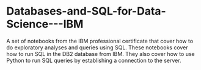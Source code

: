 # Databases-and-SQL-for-Data-Science---IBM
A set of notebooks from the IBM professional certificate that cover how to do exploratory analyses and queries using SQL. These notebooks cover how to run SQL in the DB2 database from IBM. They also cover how to use Python to run SQL queries by establishing a connection to the server. 
